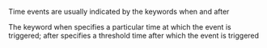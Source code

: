 Time events are usually indicated by the keywords when and after

The keyword when specifies a particular time at which the event is triggered; after specifies a threshold time after which the event is triggered

